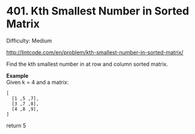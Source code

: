 # 401. Kth Smallest Number in Sorted Matrix

Difficulty: Medium

http://lintcode.com/en/problem/kth-smallest-number-in-sorted-matrix/

Find the kth smallest number in at row and column sorted matrix.

**Example**  
Given k = 4 and a matrix:
```
[
  [1 ,5 ,7],
  [3 ,7 ,8],
  [4 ,8 ,9],
]
```
return 5
